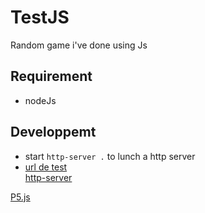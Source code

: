 # TestJS

Random game i've done using Js

## Requirement

* nodeJs

## Developpemt

* start `http-server .` to lunch a http server
* [url de test](http://localhost:8080/levelGame/Rogue-Like%20Test/)  
[http-server](https://www.npmjs.com/package/http-server)

[P5.js](https://p5js.org/get-started/)
